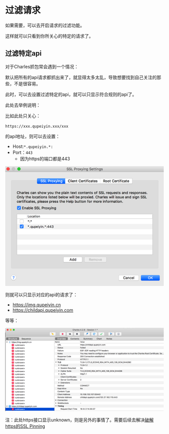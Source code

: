 # 过滤请求

如果需要，可以去开启请求的过滤功能。

这样就可以只看到你所关心的特定的请求了。

## 过滤特定api

对于Charles抓包常会遇到一个情况：

默认把所有的api请求都抓出来了，就显得太多太乱，导致想要找到自己关注的那些，不是很容易。

此时，可以去设置过滤特定的api，就可以只显示符合规则的api了。

此处去举例说明：

比如此处只关心：

`https://xxx.qupeiyin.xxx/xxx`

的api地址，则可以去设置：

* Host:`*.qupeiyin.*:`
* Port：`443`
  * 因为https的端口都是443

![](../assets/img/ssl_proxying_filter_rule_port.png)

则就可以只显示对应的api的请求了：

* https://img.qupeiyin.cn
* https://childapi.qupeiyin.com

等等：

![](../assets/img/charles_show_filtered_api.png)

注：此处https接口显示unknown，则是另外的事情了。需要后续去解决[破解https的SSL Pinning](http://book.crifan.com/books/app_capture_package_tool_charles/website/how_capture_app/complex_https/https_ssl_pinning.html)
